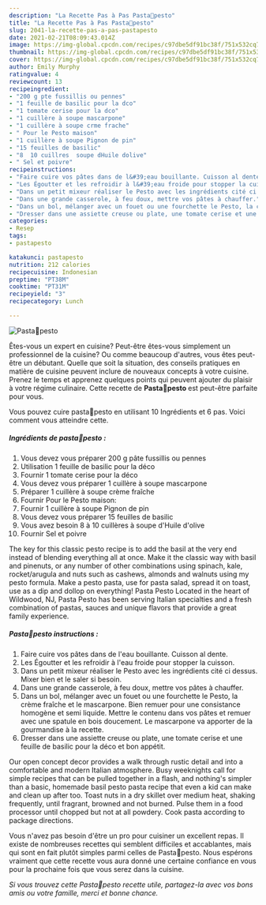 ```yaml
---
description: "La Recette Pas à Pas Pasta🌿pesto"
title: "La Recette Pas à Pas Pasta🌿pesto"
slug: 2041-la-recette-pas-a-pas-pastapesto
date: 2021-02-21T08:09:43.014Z
image: https://img-global.cpcdn.com/recipes/c97dbe5df91bc38f/751x532cq70/pasta🌿pesto-photo-principale-de-la-recette.jpg
thumbnail: https://img-global.cpcdn.com/recipes/c97dbe5df91bc38f/751x532cq70/pasta🌿pesto-photo-principale-de-la-recette.jpg
cover: https://img-global.cpcdn.com/recipes/c97dbe5df91bc38f/751x532cq70/pasta🌿pesto-photo-principale-de-la-recette.jpg
author: Emily Murphy
ratingvalue: 4
reviewcount: 13
recipeingredient:
- "200 g pte fussillis ou pennes"
- "1 feuille de basilic pour la dco"
- "1 tomate cerise pour la dco"
- "1 cuillère à soupe mascarpone"
- "1 cuillère à soupe crme frache"
- " Pour le Pesto maison"
- "1 cuillère à soupe Pignon de pin"
- "15 feuilles de basilic"
- "8  10 cuillres  soupe dHuile dolive"
- " Sel et poivre"
recipeinstructions:
- "Faire cuire vos pâtes dans de l&#39;eau bouillante. Cuisson al dente."
- "Les Égoutter et les refroidir à l&#39;eau froide pour stopper la cuisson."
- "Dans un petit mixeur réaliser le Pesto avec les ingrédients cité ci dessus. Mixer bien et le saler si besoin."
- "Dans une grande casserole, à feu doux, mettre vos pâtes à chauffer."
- "Dans un bol, mélanger avec un fouet ou une fourchette le Pesto, la crème fraîche et le mascarpone. Bien remuer pour une consistance homogène et semi liquide. Mettre le contenu dans vos pâtes et remuer avec une spatule en bois doucement. Le mascarpone va apporter de la gourmandise à la recette."
- "Dresser dans une assiette creuse ou plate, une tomate cerise et une feuille de basilic pour la déco et bon appétit."
categories:
- Resep
tags:
- pastapesto

katakunci: pastapesto 
nutrition: 212 calories
recipecuisine: Indonesian
preptime: "PT38M"
cooktime: "PT31M"
recipeyield: "3"
recipecategory: Lunch

---
```



![Pasta🌿pesto](https://img-global.cpcdn.com/recipes/c97dbe5df91bc38f/751x532cq70/pasta🌿pesto-photo-principale-de-la-recette.jpg)

Êtes-vous un expert en cuisine? Peut-être êtes-vous simplement un professionnel de la cuisine? Ou comme beaucoup d'autres, vous êtes peut-être un débutant. Quelle que soit la situation, des conseils pratiques en matière de cuisine peuvent inclure de nouveaux concepts à votre cuisine. Prenez le temps et apprenez quelques points qui peuvent ajouter du plaisir à votre régime culinaire. Cette recette de <strong> Pasta🌿pesto </strong> est peut-être parfaite pour vous.

<!--inarticleads1-->

Vous pouvez cuire pasta🌿pesto en utilisant 10 Ingrédients et 6 pas. Voici comment vous atteindre cette.

##### Ingrédients de pasta🌿pesto :

1. Vous devez vous préparer 200 g pâte fussillis ou pennes
1. Utilisation 1 feuille de basilic pour la déco
1. Fournir 1 tomate cerise pour la déco
1. Vous devez vous préparer 1 cuillère à soupe mascarpone
1. Préparer 1 cuillère à soupe crème fraîche
1. Fournir  Pour le Pesto maison:
1. Fournir 1 cuillère à soupe Pignon de pin
1. Vous devez vous préparer 15 feuilles de basilic
1. Vous avez besoin 8 à 10 cuillères à soupe d&#39;Huile d&#39;olive
1. Fournir  Sel et poivre


The key for this classic pesto recipe is to add the basil at the very end instead of blending everything all at once. Make it the classic way with basil and pinenuts, or any number of other combinations using spinach, kale, rocket/arugula and nuts such as cashews, almonds and walnuts using my pesto formula. Make a pesto pasta, use for pasta salad, spread it on toast, use as a dip and dollop on everything! Pasta Pesto Located in the heart of Wildwood, NJ, Pasta Pesto has been serving Italian specialties and a fresh combination of pastas, sauces and unique flavors that provide a great family experience. 

<!--inarticleads2-->

##### Pasta🌿pesto instructions :

1. Faire cuire vos pâtes dans de l&#39;eau bouillante. Cuisson al dente.
1. Les Égoutter et les refroidir à l&#39;eau froide pour stopper la cuisson.
1. Dans un petit mixeur réaliser le Pesto avec les ingrédients cité ci dessus. Mixer bien et le saler si besoin.
1. Dans une grande casserole, à feu doux, mettre vos pâtes à chauffer.
1. Dans un bol, mélanger avec un fouet ou une fourchette le Pesto, la crème fraîche et le mascarpone. Bien remuer pour une consistance homogène et semi liquide. Mettre le contenu dans vos pâtes et remuer avec une spatule en bois doucement. Le mascarpone va apporter de la gourmandise à la recette.
1. Dresser dans une assiette creuse ou plate, une tomate cerise et une feuille de basilic pour la déco et bon appétit.


Our open concept decor provides a walk through rustic detail and into a comfortable and modern Italian atmosphere. Busy weeknights call for simple recipes that can be pulled together in a flash, and nothing&#39;s simpler than a basic, homemade basil pesto pasta recipe that even a kid can make and clean up after too. Toast nuts in a dry skillet over medium heat, shaking frequently, until fragrant, browned and not burned. Pulse them in a food processor until chopped but not at all powdery. Cook pasta according to package directions. 

<!--inarticleads1-->

<p>
Vous n'avez pas besoin d'être un pro pour cuisiner un excellent repas. Il existe de nombreuses recettes qui semblent difficiles et accablantes, mais qui sont en fait plutôt simples parmi celles de Pasta🌿pesto. Nous espérons vraiment que cette recette vous aura donné une certaine confiance en vous pour la prochaine fois que vous serez dans la cuisine.
</p>

<p>
<i>Si vous trouvez cette Pasta🌿pesto recette utile, partagez-la avec vos bons amis ou votre famille, merci et bonne chance.</i>
</p>
